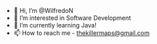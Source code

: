 - 👋 Hi, I’m @WilfredoN
- 👀 I’m interested in Software Development
- 🌱 I’m currently learning Java!
- 📫 How to reach me - thekillermaps@gmail.com

<!---
WilfredoN/WilfredoN is a ✨ special ✨ repository because its `README.md` (this file) appears on your GitHub profile.
You can click the Preview link to take a look at your changes.
--->

